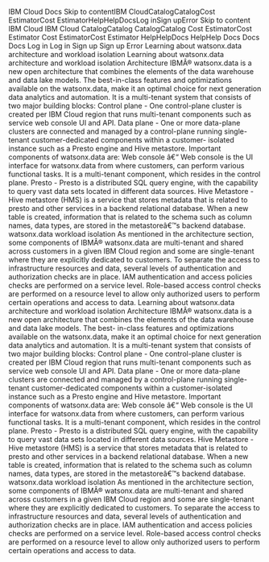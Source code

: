 ﻿IBM Cloud Docs Skip to contentIBM CloudCatalogCatalogCost EstimatorCost EstimatorHelpHelpDocsLog inSign upError Skip to content IBM Cloud IBM Cloud CatalogCatalog CatalogCatalog Cost EstimatorCost Estimator Cost EstimatorCost Estimator HelpHelpDocs HelpHelp Docs Docs Docs Log in Log in Sign up Sign up Error Learning about watsonx.data architecture and workload isolation Learning about watsonx.data architecture and workload isolation Architecture IBMÂ® watsonx.data is a new open architecture that combines the elements of the data warehouse and data lake models. The best-in-class features and optimizations available on the watsonx.data, make it an optimal choice for next generation data analytics and automation. It is a multi-tenant system that consists of two major building blocks: Control plane - One control-plane cluster is created per IBM Cloud region that runs multi-tenant components such as service web console UI and API. Data plane - One or more data-plane clusters are connected and managed by a control-plane running single-tenant customer-dedicated components within a customer- isolated instance such as a Presto engine and Hive metastore. Important components of watsonx.data are: Web console â€“ Web console is the UI interface for watsonx.data from where customers, can perform various functional tasks. It is a multi-tenant component, which resides in the control plane. Presto - Presto is a distributed SQL query engine, with the capability to query vast data sets located in different data sources. Hive Metastore - Hive metastore (HMS) is a service that stores metadata that is related to presto and other services in a backend relational database. When a new table is created, information that is related to the schema such as column names, data types, are stored in the metastoreâ€™s backend database. watsonx.data workload isolation As mentioned in the architecture section, some components of IBMÂ® watsonx.data are multi-tenant and shared across customers in a given IBM Cloud region and some are single-tenant where they are explicitly dedicated to customers. To separate the access to infrastructure resources and data, several levels of authentication and authorization checks are in place. IAM authentication and access policies checks are performed on a service level. Role-based access control checks are performed on a resource level to allow only authorized users to perform certain operations and access to data. Learning about watsonx.data architecture and workload isolation Architecture IBMÂ® watsonx.data is a new open architecture that combines the elements of the data warehouse and data lake models. The best- in-class features and optimizations available on the watsonx.data, make it an optimal choice for next generation data analytics and automation. It is a multi-tenant system that consists of two major building blocks: Control plane - One control-plane cluster is created per IBM Cloud region that runs multi-tenant components such as service web console UI and API. Data plane - One or more data-plane clusters are connected and managed by a control-plane running single-tenant customer-dedicated components within a customer-isolated instance such as a Presto engine and Hive metastore. Important components of watsonx.data are: Web console â€“ Web console is the UI interface for watsonx.data from where customers, can perform various functional tasks. It is a multi-tenant component, which resides in the control plane. Presto - Presto is a distributed SQL query engine, with the capability to query vast data sets located in different data sources. Hive Metastore - Hive metastore (HMS) is a service that stores metadata that is related to presto and other services in a backend relational database. When a new table is created, information that is related to the schema such as column names, data types, are stored in the metastoreâ€™s backend database. watsonx.data workload isolation As mentioned in the architecture section, some components of IBMÂ® watsonx.data are multi-tenant and shared across customers in a given IBM Cloud region and some are single-tenant where they are explicitly dedicated to customers. To separate the access to infrastructure resources and data, several levels of authentication and authorization checks are in place. IAM authentication and access policies checks are performed on a service level. Role-based access control checks are performed on a resource level to allow only authorized users to perform certain operations and access to data.
